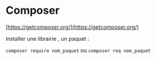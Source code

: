 # Composer

[https://getcomposer.org/](https://getcomposer.org/)

Installer une librairie , un paquet :

`composer require nom_paquet` ou `composer req nom_paquet`